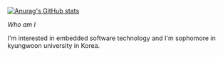[![Anurag's GitHub stats](https://github-readme-stats.vercel.app/api?username=HarryKito&count_private=true&theme=synthwave)](https://github.com/anuraghazra/github-readme-stats)


*Who am I*

I'm interested in embedded software technology and I'm sophomore in kyungwoon university in Korea.
